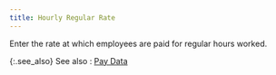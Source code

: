 ```yaml
---
title: Hourly Regular Rate
---
```



Enter the rate at which employees are paid for regular hours worked.


{:.see_also}
See also
: [Pay  Data](JavaScript:RelatedTopics1.Click())<!--Metadata type="DesignerControl" startspan
<object CLASSID="clsid:ADB880A6-D8FF-11CF-9377-00AA003B7A11"
	ID=RelatedTopics1
	TYPE="application/x-oleobject">
</object>-->

<object classid="clsid:ADB880A6-D8FF-11CF-9377-00AA003B7A11" id="RelatedTopics1" type="application/x-oleobject"> 
 <param name="Command" value="Related Topics">
<param name="Window" value="second">
<param name="Item1" value="Pay Data;{{site.prl_chm}}/misc/pay_data.html">
</object><!--Metadata type="DesignerControl" endspan-->
